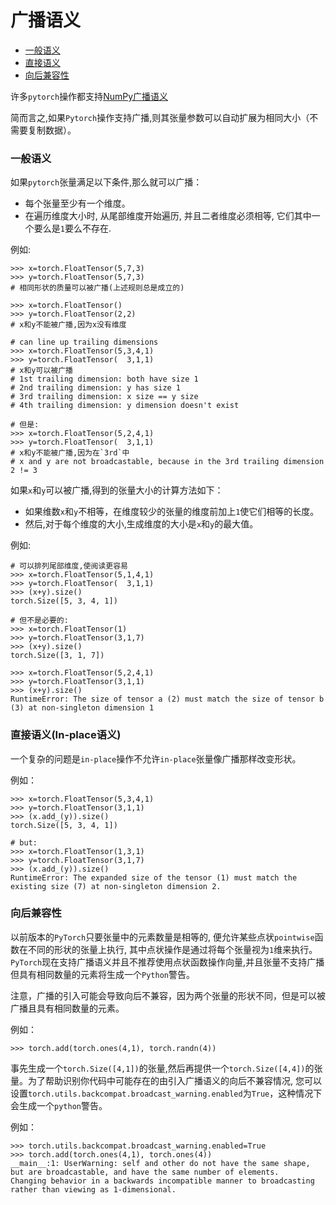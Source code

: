 # 广播语义
- [一般语义](#general-semantics)
- [直接语义](#in-place-semantics)
- [向后兼容性](#backwards-compatibility)

许多`pytorch`操作都支持[NumPy广播语义](https://docs.scipy.org/doc/numpy/user/basics.broadcasting.html#module-numpy.doc.broadcasting)

简而言之,如果`Pytorch`操作支持广播,则其张量参数可以自动扩展为相同大小（不需要复制数据）。

### <span id="general-semantics"></span>一般语义

如果`pytorch`张量满足以下条件,那么就可以广播：
- 每个张量至少有一个维度。
- 在遍历维度大小时, 从尾部维度开始遍历, 并且二者维度必须相等, 它们其中一个要么是`1`要么不存在.

例如:
```
>>> x=torch.FloatTensor(5,7,3)
>>> y=torch.FloatTensor(5,7,3)
# 相同形状的质量可以被广播(上述规则总是成立的)

>>> x=torch.FloatTensor()
>>> y=torch.FloatTensor(2,2)
# x和y不能被广播,因为x没有维度

# can line up trailing dimensions
>>> x=torch.FloatTensor(5,3,4,1)
>>> y=torch.FloatTensor(  3,1,1)
# x和y可以被广播
# 1st trailing dimension: both have size 1
# 2nd trailing dimension: y has size 1
# 3rd trailing dimension: x size == y size
# 4th trailing dimension: y dimension doesn't exist

# 但是:
>>> x=torch.FloatTensor(5,2,4,1)
>>> y=torch.FloatTensor(  3,1,1)
# x和y不能被广播,因为在`3rd`中
# x and y are not broadcastable, because in the 3rd trailing dimension 2 != 3
```

如果`x`和`y`可以被广播,得到的张量大小的计算方法如下：

- 如果维数`x`和`y`不相等，在维度较少的张量的维度前加上`1`使它们相等的长度。
- 然后,对于每个维度的大小,生成维度的大小是`x`和`y`的最大值。

例如:
```
# 可以排列尾部维度,使阅读更容易
>>> x=torch.FloatTensor(5,1,4,1)
>>> y=torch.FloatTensor(  3,1,1)
>>> (x+y).size()
torch.Size([5, 3, 4, 1])

# 但不是必要的:
>>> x=torch.FloatTensor(1)
>>> y=torch.FloatTensor(3,1,7)
>>> (x+y).size()
torch.Size([3, 1, 7])

>>> x=torch.FloatTensor(5,2,4,1)
>>> y=torch.FloatTensor(3,1,1)
>>> (x+y).size()
RuntimeError: The size of tensor a (2) must match the size of tensor b (3) at non-singleton dimension 1
```

### <span id="in-place-semantics"></span>直接语义(In-place语义)
一个复杂的问题是`in-place`操作不允许`in-place`张量像广播那样改变形状。

例如：
```
>>> x=torch.FloatTensor(5,3,4,1)
>>> y=torch.FloatTensor(3,1,1)
>>> (x.add_(y)).size()
torch.Size([5, 3, 4, 1])

# but:
>>> x=torch.FloatTensor(1,3,1)
>>> y=torch.FloatTensor(3,1,7)
>>> (x.add_(y)).size()
RuntimeError: The expanded size of the tensor (1) must match the existing size (7) at non-singleton dimension 2.
```
### <span id="backwards-compatibility"></span>向后兼容性
以前版本的`PyTorch`只要张量中的元素数量是相等的, 便允许某些点状`pointwise`函数在不同的形状的张量上执行, 其中点状操作是通过将每个张量视为`1`维来执行。`PyTorch`现在支持广播语义并且不推荐使用点状函数操作向量,并且张量不支持广播但具有相同数量的元素将生成一个`Python`警告。

注意，广播的引入可能会导致向后不兼容，因为两个张量的形状不同，但是可以被广播且具有相同数量的元素。

例如：
```
>>> torch.add(torch.ones(4,1), torch.randn(4))
```
事先生成一个`torch.Size([4,1])`的张量,然后再提供一个`torch.Size([4,4])`的张量。为了帮助识别你代码中可能存在的由引入广播语义的向后不兼容情况, 您可以设置`torch.utils.backcompat.broadcast_warning.enabled`为`True`，这种情况下会生成一个`python`警告。

例如：
```
>>> torch.utils.backcompat.broadcast_warning.enabled=True
>>> torch.add(torch.ones(4,1), torch.ones(4))
__main__:1: UserWarning: self and other do not have the same shape, but are broadcastable, and have the same number of elements.
Changing behavior in a backwards incompatible manner to broadcasting rather than viewing as 1-dimensional.
```